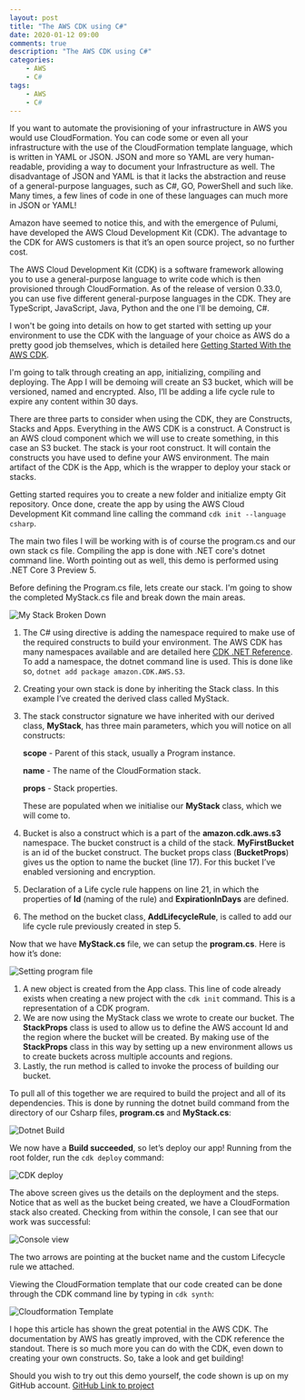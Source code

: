 ```yaml
---
layout: post
title: "The AWS CDK using C#"
date: 2020-01-12 09:00
comments: true
description: "The AWS CDK using C#"
categories:
    - AWS
    - C#
tags:
    - AWS
    - C#
---
```


If you want to automate the provisioning of your infrastructure in AWS you would use CloudFormation. You can code some or even all your infrastructure with the use of the CloudFormation template language, which is written in YAML or JSON. JSON and more so YAML are very human-readable, providing a way to document your Infrastructure as well. The disadvantage of JSON and YAML is that it lacks the abstraction and reuse of a general-purpose languages, such as C#, GO, PowerShell and such like. Many times, a few lines of code in one of these languages can much more in JSON or YAML!

Amazon have seemed to notice this, and with the emergence of Pulumi, have developed the AWS Cloud Development Kit (CDK). The advantage to the CDK for AWS customers is that it’s an open source project, so no further cost.

 The AWS Cloud Development Kit (CDK) is a software framework allowing you to use a general-purpose language to write code which is then provisioned through CloudFormation. As of the release of version 0.33.0, you can use five different general-purpose languages in the CDK. They are TypeScript, JavaScript, Java, Python and the one I'll be demoing, C#.

I won't be going into details on how to get started with setting up your environment to use the CDK with the language of your choice as AWS do a pretty good job themselves, which is detailed here [Getting Started With the AWS CDK](https://docs.aws.amazon.com/cdk/latest/guide/getting_started.html).

I'm going to talk through creating an app, initializing, compiling and deploying. The App I will be demoing will create an S3 bucket, which will be versioned, named and encrypted. Also, I’ll be adding a life cycle rule to expire any content within 30 days.

There are three parts to consider when using the CDK, they are Constructs, Stacks and Apps.
Everything in the AWS CDK is a construct. A Construct is an AWS cloud component which we will use to create something, in this case an S3 bucket.
The stack is your root construct. It will contain the constructs you have used to define your AWS environment. The main artifact of the CDK is the App, which is the wrapper to deploy your stack or stacks.

Getting started requires you to create a new folder and initialize empty Git repository. Once done, create the app by using the AWS Cloud Development Kit command line calling the command `cdk init --language csharp`.

The main two files I will be working with is of course the program.cs and our own stack cs file. Compiling the app is done with .NET core's dotnet command line. Worth pointing out as well, this demo is performed using .NET Core 3 Preview 5.

Before defining the Program.cs file, lets create our stack. I'm going to show the completed MyStack.cs file and break down the main areas.

![My Stack Broken Down](https://github.com/Graham-Beer/Graham-Beer.github.io/blob/master/images/AWS_CDK/MyStack%20broken%20down.png)

1. The C# using directive is adding the namespace required to make use of the required constructs to build your environment. The AWS CDK has many namespaces available and are detailed here [CDK .NET Reference](https://docs.aws.amazon.com/cdk/api/latest/dotnet/api/index.html). To add a namespace, the dotnet command line is used. This is done like so, `dotnet add package amazon.CDK.AWS.S3`.
2. Creating your own stack is done by inheriting the Stack class. In this example I’ve created the derived class called MyStack.
3. The stack constructor signature we have inherited with our derived class, **MyStack**, has three main parameters, which you will notice on all constructs:

    **scope** - Parent of this stack, usually a Program instance.

    **name** - The name of the CloudFormation stack.

    **props** - Stack properties.

    These are populated when we initialise our **MyStack** class, which we will come to.

4. Bucket is also a construct which is a part of the **amazon.cdk.aws.s3** namespace. The bucket construct is a child of the stack. **MyFirstBucket** is an id of the bucket construct. The bucket props class (**BucketProps**) gives us the option to name the bucket (line 17). For this bucket I’ve enabled versioning and encryption.
5. Declaration of a Life cycle rule happens on line 21, in which the properties of **Id** (naming of the rule) and **ExpirationInDays** are defined.
6. The method on the bucket class, **AddLifecycleRule**, is called to add our life cycle rule previously created in step 5.

Now that we have **MyStack.cs** file, we can setup the **program.cs**. Here is how it’s done:

![Setting program file](https://github.com/Graham-Beer/Graham-Beer.github.io/blob/master/images/AWS_CDK/Setting%20program%20file.png)

1. A new object is created from the App class. This line of code already exists when creating a new project with the `cdk init` command. This is a representation of a CDK program.
2. We are now using the MyStack class we wrote to create our bucket. The **StackProps** class is used to allow us to define the AWS account Id and the region where the bucket will be created. By making use of the **StackProps** class in this way by setting up a new environment allows us to create buckets across multiple accounts and regions.
3. Lastly, the run method is called to invoke the process of building our bucket.

To pull all of this together we are required to build the project and all of its dependencies. This is done by running the dotnet build command from the directory of our Csharp files, **program.cs** and **MyStack.cs**:

![Dotnet Build](https://github.com/Graham-Beer/Graham-Beer.github.io/blob/master/images/AWS_CDK/dotnet%20build.png)

We now have a **Build succeeded**, so let’s deploy our app!
Running from the root folder, run the `cdk deploy` command:

![CDK deploy](https://github.com/Graham-Beer/Graham-Beer.github.io/blob/master/images/AWS_CDK/cdk%20deploy%20test.png)

The above screen gives us the details on the deployment and the steps. Notice that as well as the bucket being created, we have a CloudFormation stack also created.
Checking from within the console, I can see that our work was successful:

![Console view](https://github.com/Graham-Beer/Graham-Beer.github.io/blob/master/images/AWS_CDK/S3%20from%20Console.png)

The two arrows are pointing at the bucket name and the custom Lifecycle rule we attached.

Viewing the CloudFormation template that our code created can be done through the CDK command line by typing in `cdk synth`:

![Cloudformation Template](https://github.com/Graham-Beer/Graham-Beer.github.io/blob/master/images/AWS_CDK/CloudFormation%20template.png)

I hope this article has shown the great potential in the AWS CDK. The documentation by AWS has greatly improved, with the CDK reference the standout. There is so much more you can do with the CDK, even down to creating your own constructs. So, take a look and get building!

Should you wish to try out this demo yourself, the code shown is up on my GitHub account.
[GitHub Link to project](https://github.com/Graham-Beer/AWS_CDK_S3Bucket)

